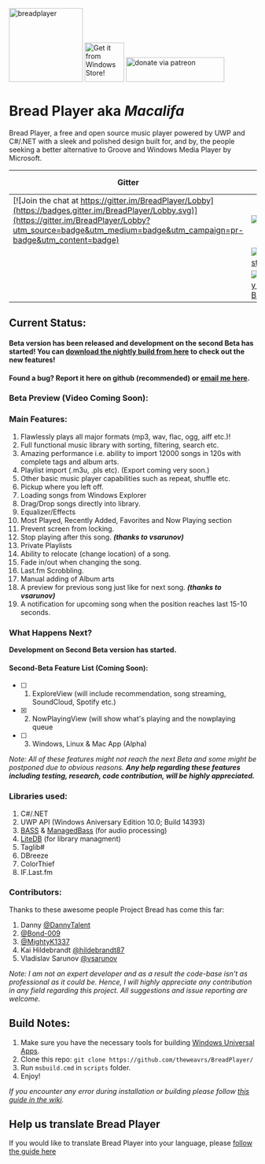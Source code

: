 <dl>
  <a href="https://breadplayer.com/"><img height="150" src="http://i.imgur.com/PNMSGUr.png" title="breadplayer"/></a>
  <a href="https://www.microsoft.com/en-gb/store/p/bread-player/9nblggh42srx/"><img height="80" src="https://assets.windowsphone.com/f2f77ec7-9ba9-4850-9ebe-77e366d08adc/English_Get_it_Win_10_InvariantCulture_Default.png" title="Get it from Windows Store!" alt="Get it from Windows Store!"/></a>
  <a href="https://patreon.com/thecodrr"><img src="http://i.imgur.com/uHXRhpN.png" width="200" height="50" title="donate via patreon" /></a>
  <h1>Bread Player aka <em>Macalifa</em></h1>
  <p>Bread Player, a free and open source music player powered by UWP and C#/.NET with a sleek and polished design built for, and by, the people seeking a better alternative to Groove and Windows Media Player by Microsoft.</p>
</dl> 

| Gitter                                                                                                                                                                                                                   | Build                                                                                                                                                                                                                                                                                      | Suggestions                                                                                                                                         | Social                                                                                                                  | Help us translate! |
|--------------------------------------------------------------------------------------------------------------------------------------------------------------------------------------------------------------------------|--------------------------------------------------------------------------------------------------------------------------------------------------------------------------------------------------------------------------------------------------------------------------------------------|-----------------------------------------------------------------------------------------------------------------------------------------------------|-------------------------------------------------------------------------------------------------------------------------| ------------- |
| [![Join the chat at https://gitter.im/BreadPlayer/Lobby](https://badges.gitter.im/BreadPlayer/Lobby.svg)](https://gitter.im/BreadPlayer/Lobby?utm_source=badge&utm_medium=badge&utm_campaign=pr-badge&utm_content=badge) | [![beta](https://img.shields.io/badge/beta-v2.6.2-orange.svg)](https://github.com/theweavrs/BreadPlayer/releases/tag/v2.6.2)                                                                                                                                                               | [![suggestions here](https://img.shields.io/badge/give%20your-suggestions%20here-orange.svg)](https://github.com/theweavrs/BreadPlayer/issues/17)   | [![Facebook](https://img.shields.io/badge/like%20us%20on-facebook-blue.svg)](https://www.facebook.com/yourbreadplayer/) | [![Guide here!](https://img.shields.io/badge/follow%20the-guide%20here-green.svg)](https://github.com/theweavrs/BreadPlayer/wiki/I-Want-To-Translate!)
|                                                                                                                                                                                                                          | [![build-status](https://ci.appveyor.com/api/projects/status/hphdwx2riesha37e/branch/master?svg=true)](https://ci.appveyor.com/project/theweavrs/breadplayer)                                                                                                                                            | [![ui related issues](https://img.shields.io/badge/ui%20related-issues%20here-brightgreen.svg)](https://github.com/theweavrs/BreadPlayer/issues/21) |                                                                                                                         |
|                                                                                                                                                                                                                          | [![Nightly-Builds](https://img.shields.io/badge/download-nightly%20build-brightgreen.svg)](https://ci.appveyor.com/api/projects/theweavrs/BreadPlayer/artifacts/BreadPlayer.Views.UWP%2FAppPackages%2FBreadPlayer.Views.UWP_2.6.3.0_FastBuild_Release_Test%2FBreadPlayer.Views.UWP_2.6.3.0_x86_x64_arm_FastBuild_Release.appxbundle?branch=master) |                                                                                                                                                    |                                                                                                                         | 

## Current Status:
#### Beta version has been released and development on the second Beta has started! You can [download the nightly build from here](https://ci.appveyor.com/api/projects/theweavrs/BreadPlayer/artifacts/BreadPlayer.Views.UWP%2FAppPackages%2FBreadPlayer.Views.UWP_2.6.3.0_FastBuild_Release_Test%2FBreadPlayer.Views.UWP_2.6.3.0_x86_x64_arm_FastBuild_Release.appxbundle?branch=master) to check out the new features! 

#### Found a bug? Report it here on github (recommended) or [email me here](mailto:enkaboot@gmail.com). 

### Beta Preview (Video Coming Soon):

### Main Features:
1. Flawlessly plays all major formats (mp3, wav, flac, ogg, aiff etc.)! 
2. Full functional music library with sorting, filtering, search etc.
3. Amazing performance i.e. ability to import 12000 songs in 120s with complete tags and album arts.
4. Playlist import (.m3u, .pls etc). (Export coming very soon.)
5. Other basic music player capabilities such as repeat, shuffle etc.
6. Pickup where you left off.
7. Loading songs from Windows Explorer
8. Drag/Drop songs directly into library.
9. Equalizer/Effects
10. Most Played, Recently Added, Favorites and Now Playing section
11. Prevent screen from locking.
12. Stop playing after this song. _**(thanks to vsarunov)**_
13. Private Playlists
14. Ability to relocate (change location) of a song.
15. Fade in/out when changing the song.
16. Last.fm Scrobbling.
17. Manual adding of Album arts
19. A preview for previous song just like for next song. _**(thanks to vsarunov)**_
20. A notification for upcoming song when the position reaches last 15-10 seconds.

### What Happens Next?
**Development on Second Beta version has started.** 

#### Second-Beta Feature List (Coming Soon):

- [ ] 1. ExploreView (will include recommendation, song streaming, SoundCloud, Spotify etc.)
- [x] 2. NowPlayingView (will show what's playing and the nowplaying queue
- [ ] 3. Windows, Linux & Mac App (Alpha) 
 
 
_Note: All of these features might not reach the next Beta and some might be postponed due to obvious reasons. **Any help regarding these features including testing, research, code contribution, will be highly appreciated.**_

### Libraries used:
1. C#/.NET
2. UWP API (Windows Aniversary Edition 10.0; Build 14393)
2. [BASS](http://www.un4seen.com/bass.html) & [ManagedBass](https://github.com/ManagedBass/ManagedBass) (for audio processing)
3. [LiteDB](https://github.com/mbdavid/LiteDB) (for library managment)
4. Taglib#
5. DBreeze
6. ColorThief
7. IF.Last.fm

### Contributors:
Thanks to these awesome people Project Bread has come this far:

1. Danny [@DannyTalent](https://github.com/DannyTalent)
2. [@Bond-009](https://github.com/Bond-009)
3. [@MightyK1337](https://github.com/MightyK1337)
4. Kai Hildebrandt [@hildebrandt87](https://github.com/hildebrandt87)
5. Vladislav Sarunov [@vsarunov](https://github.com/vsarunov)

_Note: I am not an expert developer and as a result the code-base isn't as professional as it could be. Hence, I will highly appreciate any contribution in any field regarding this project. All suggestions and issue reporting are welcome._

## Build Notes:
1. Make sure you have the necessary tools for building [Windows Universal Apps](https://dev.windows.com/en-us/develop/building-universal-Windows-apps).
2. Clone this repo:  `git clone https://github.com/theweavrs/BreadPlayer/`
3. Run `msbuild.cmd` in `scripts` folder.
4. Enjoy!

_If you encounter any error during installation or building please follow [this guide in the wiki](https://github.com/theweavrs/BreadPlayer/wiki/How-To-Build-Bread-Player)._

## Help us translate Bread Player
If you would like to translate Bread Player into your language, please [follow the guide here](https://github.com/theweavrs/BreadPlayer/wiki/I-Want-To-Translate!)
